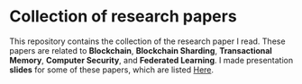 # Collection of research papers
This repository contains the collection of the research paper I read. These papers are related to **Blockchain**, **Blockchain Sharding**, **Transactional Memory**, **Computer Security**, and **Federated Learning**. I made presentation **slides** for some of these papers, which are listed [Here](https://ramesh-adhikari.github.io/pages/presentations.html).
